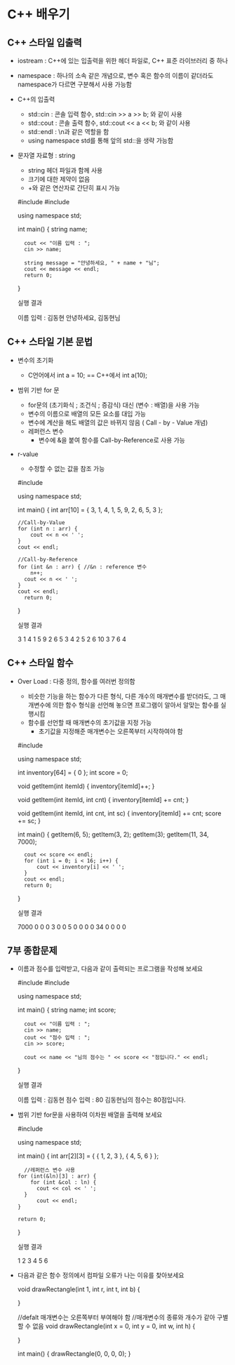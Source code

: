 # C++ 배우기

## C++ 스타일 입출력

- iostream : C++에 있는 입출력을 위한 헤더 파일로, C++ 표준 라이브러리 중 하나
- namespace : 하나의 소속 같은 개념으로, 변수 혹은 함수의 이름이 같더라도 namespace가 다르면 구분해서 사용 가능함
- C++의 입출력
    - std::cin : 콘솔 입력 함수, std::cin >> a >> b; 와 같이 사용
    - std::cout : 콘솔 출력 함수, std::cout << a << b; 와 같이 사용
    - std::endl : \n과 같은 역할을 함
    - using namespace std를 통해 앞의 std::을 생략 가능함
- 문자열 자료형 : string
    - string 헤더 파일과 함께 사용
    - 크기에 대한 제약이 없음
    - +와 같은 연산자로 간단히 표시 가능

    #include <iostream>
    #include <string>
    
    using namespace std;
    
    int main() {
    	string name;
    	
    	cout << "이름 입력 : ";
    	cin >> name;
    
    	string message = "안녕하세요, " + name + "님";
    	cout << message << endl;
    	return 0;
    }

    실행 결과
    
    이름 입력 : 김동현
    안녕하세요, 김동현님

## C++ 스타일 기본 문법

- 변수의 초기화
    - C언어에서 int a = 10; == C++에서 int a(10);
- 범위 기반 for 문
    - for문의  (초기화식 ; 조건식 ; 증감식) 대신 (변수 : 배열)을 사용 가능
    - 변수의 이름으로 배열의 모든 요소를 대입 가능
    - 변수에 계산을 해도 배열의 값은 바뀌지 않음 ( Call - by - Value 개념)
    - 레퍼런스 변수
        - 변수에 &을 붙여 함수를 Call-by-Reference로 사용 가능
- r-value
    - 수정할 수 없는 값을 참조 가능

    #include <iostream>
    
    using namespace std;
    
    int main() {
    	int arr[10] = { 3, 1, 4, 1, 5, 9, 2, 6, 5, 3 };
    
      //Call-by-Value
      for (int n : arr) {
    	  cout << n << ' ';
      }
      cout << endl;
        
      //Call-by-Reference
      for (int &n : arr) { //&n : reference 변수
    	  n++;  
        cout << n << ' ';
      }
      cout << endl;
    	return 0;
    }

    실행 결과
    
    3 1 4 1 5 9 2 6 5 3 
    4 2 5 2 6 10 3 7 6 4

## C++ 스타일 함수

- Over Load : 다중 정의, 함수를 여러번 정의함
    - 비슷한 기능을 하는 함수가 다른 형식, 다른 개수의 매개변수를 받더라도, 그 매개변수에 의한 함수 형식을 선언해 놓으면 프로그램이 알아서 알맞는 함수를 실행시킴
    - 함수를 선언할 때 매개변수의 초기값을 지정 가능
        - 초기값을 지정해준 매개변수는 오른쪽부터 시작하여야 함

    #include <iostream>
    
    using namespace std;
    
    int inventory[64] = { 0 };
    int score = 0;
    
    void getItem(int itemId) {
    	inventory[itemId]++;
    }
    
    void getItem(int itemId, int cnt) {
    	inventory[itemId] += cnt;
    }
    
    void getItem(int itemId, int cnt, int sc) {
    	inventory[itemId] += cnt;
    	score += sc;
    }
    
    int main() {
    	getItem(6, 5);
    	getItem(3, 2);
    	getItem(3);
    	getItem(11, 34, 7000);
    
    	cout << score << endl;
    	for (int i = 0; i < 16; i++) {
    		cout << inventory[i] << ' ';
    	}
    	cout << endl;
    	return 0;
    }

    실행 결과
    
    7000
    0 0 0 3 0 0 5 0 0 0 0 34 0 0 0 0

## 7부 종합문제

- 이름과 점수를 입력받고, 다음과 같이 출력되는 프로그램을 작성해 보세요

    #include <iostream>
    #include <string>
    
    using namespace std;
    
    int main() {
    	string name;
    	int score;
    
    	cout << "이름 입력 : ";
    	cin >> name;
    	cout << "점수 입력 : ";
    	cin >> score;
    
    	cout << name << "님의 점수는 " << score << "점입니다." << endl;
    }

    실행 결과
    
    이름 입력 : 김동현
    점수 입력 : 80
    김동현님의 점수는 80점입니다.

- 범위 기반 for문을 사용하여 이차원 배열을 출력해 보세요

    #include <iostream>
    
    using namespace std;
    
    int main() {
    	int arr[2][3] = { { 1, 2, 3 }, { 4, 5, 6 } };
    
    	//레퍼런스 변수 사용
      for (int(&ln)[3] : arr) { 
    	  for (int &col : ln) {
    	    cout << col << ' ';
        }
    	    cout << endl;
      }
        
      return 0;
    }

    실행 결과
    
    1 2 3 
    4 5 6

- 다음과 같은 함수 정의에서 컴파일 오류가 나는 이유를 찾아보세요

    void drawRectangle(int 1, int r, int t, int b) {
    
    }
    
    //defalt 매개변수는 오른쪽부터 부여해야 함
    //매개변수의 종류와 개수가 같아 구별할 수 없음
    void drawRectangle(int x = 0, int y = 0, int w, int h) { 
    
    }
    
    int main() {
    	drawRectangle(0, 0, 0, 0);
    }